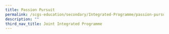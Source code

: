 ```yaml
---
title: Passion Pursuit
permalink: /scgs-education/secondary/Integrated-Programme/passion-pursuit
description: ""
third_nav_title: Joint Integrated Programme
---
```

